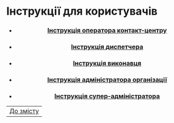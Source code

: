 
# Інструкції для користувачів

<center>

* ### [Інструкція оператора контакт-центру](cco-manual.md) 
* ### [Інструкція диспетчера]()
* ### [Інструкція виконавця]()
* ### [Інструкція адміністратора організації](admin_manual.md)
* ### [Інструкція супер-адміністратора]()
</center>

| |
|-|
| [До змісту](../ToC.md) |